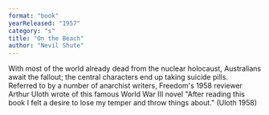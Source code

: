 ```yaml
---
format: "book"
yearReleased: "1957"
category: "s"
title: "On the Beach"
author: "Nevil Shute"
---
```

With most of the world already dead from the nuclear  holocaust, Australians await the fallout; the central characters end up taking  suicide pills.
 
Referred to by a number of anarchist writers, Freedom's  1958 reviewer Arthur Uloth wrote of this famous World War III novel "After  reading this book I felt a desire to lose my temper and throw things about." (Uloth  1958)